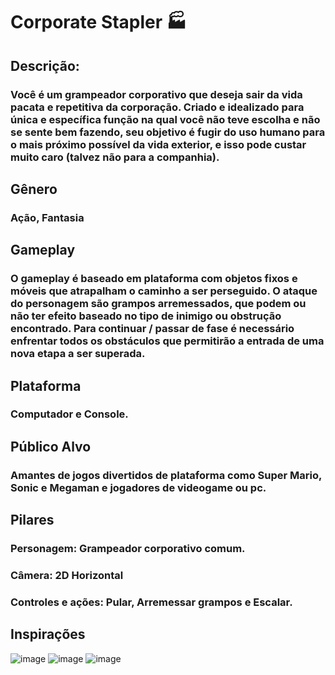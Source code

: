 # Corporate Stapler 🏭

## Descrição: 
### Você é um grampeador corporativo que deseja sair da vida pacata e repetitiva da corporação. Criado e idealizado para única e específica função na qual você não teve escolha e não se sente bem fazendo, seu objetivo é fugir do uso humano para o mais próximo possível da vida exterior, e isso pode custar muito caro (talvez não para a companhia).

## Gênero
### Ação, Fantasia

## Gameplay 
### O gameplay é baseado em plataforma com objetos fixos e móveis que atrapalham o caminho a ser perseguido. O ataque do personagem são grampos arremessados, que podem ou não ter efeito baseado no tipo de inimigo ou obstrução encontrado. Para continuar / passar de fase é necessário enfrentar todos os obstáculos que permitirão a entrada de uma nova etapa a ser superada.

## Plataforma
### Computador e Console.

## Público Alvo
### Amantes de jogos divertidos de plataforma como Super Mario, Sonic e Megaman e jogadores de videogame ou pc.

## Pilares
### Personagem: Grampeador corporativo comum.
### Câmera: 2D Horizontal
### Controles e ações: Pular, Arremessar grampos e Escalar.

## Inspirações
![image](https://github.com/user-attachments/assets/988cc5ef-d4f9-4dda-8a9b-9e8407a001af)
![image](https://github.com/user-attachments/assets/24f3fbf6-f8b2-430b-adbb-91cb5002243c)
![image](https://github.com/user-attachments/assets/ca187798-a467-4319-9313-57342f67f020)
